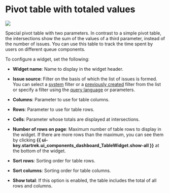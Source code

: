# Pivot table with totaled values

![](../../_assets/tracker/widgets/table-with-sum.png)

Special pivot table with two parameters. In contrast to a simple pivot table, the intersections show the sum of the values of a third parameter, instead of the number of issues. You can use this table to track the time spent by users on different queue components.

To configure a widget, set the following:

- **Widget name**: Name to display in the widget header.

- **Issue source**: Filter on the basis of which the list of issues is formed. You can select a [system](default-filters.md) filter or a [previously created](create-filter.md) filter from the list or specify a filter using the [query language](query-filter.md) or parameters.

- **Columns**: Parameter to use for table columns.

- **Rows**: Parameter to use for table rows.

- **Cells**: Parameter whose totals are displayed at intersections.

- **Number of rows on page**: Maximum number of table rows to display in the widget. If there are more rows than the maximum, you can see them by clicking **{{ ui-key.startrek.ui_components_dashboard_TableWidget.show-all }}** at the bottom of the widget.

- **Sort rows**: Sorting order for table rows.

- **Sort columns**: Sorting order for table columns.

- **Show total**: If this option is enabled, the table includes the total of all rows and columns.

